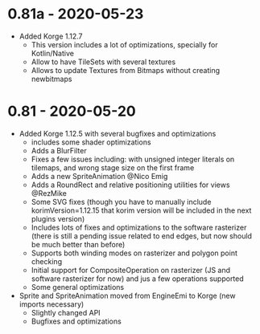 # 0.81a - 2020-05-23
- Added Korge 1.12.7
    - This version includes a lot of optimizations, specially for Kotlin/Native
    - Allow to have TileSets with several textures
    - Allows to update Textures from Bitmaps without creating newbitmaps
    
# 0.81 - 2020-05-20
- Added Korge 1.12.5 with several bugfixes and optimizations 
    - includes some shader optimizations
    - Adds a BlurFilter
    - Fixes a few issues including: with unsigned integer literals on tilemaps, and wrong stage size on the first frame
    - Adds a new SpriteAnimation @Nico Emig
    - Adds a RoundRect and relative positioning utilities for views @RezMike
    - Some SVG fixes (though you have to manually include korimVersion=1.12.15 that korim version will be included in the next plugins version)
    - Includes lots of fixes and optimizations to the software rasterizer (there is still a pending issue related to end edges, but now should be much better than before)
    - Supports both winding modes on rasterizer and polygon point checking
    - Initial support for CompositeOperation on rasterizer (JS and software rasterizer for now) and jus a few operations supported
    - Some general optimizations
- Sprite and SpriteAnimation moved from EngineEmi to Korge (new imports necessary)
    - Slightly changed API
    - Bugfixes and optimizations

   